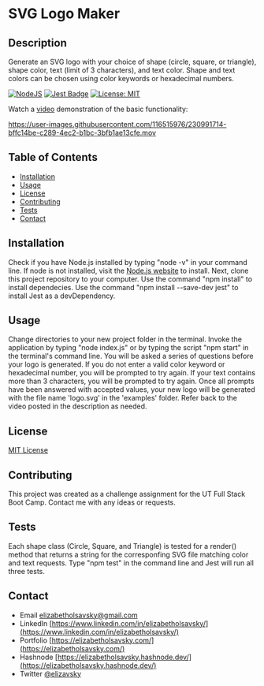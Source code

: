 # SVG Logo Maker

## Description

Generate an SVG logo with your choice of shape (circle, square, or triangle), shape color, text (limit of 3 characters), and text color. Shape and text colors can be chosen using color keywords or hexadecimal numbers.

[![NodeJS](https://img.shields.io/badge/node.js-6DA55F?style=for-the-badge&logo=node.js&logoColor=white)](https://nodejs.org/en)
[![Jest Badge](https://img.shields.io/badge/Jest-C21325?logo=jest&logoColor=fff&style=flat)](https://jestjs.io/)
[![License: MIT](https://img.shields.io/badge/License-MIT-yellow.svg)](https://opensource.org/licenses/MIT)

Watch a [video](https://drive.google.com/file/d/1A2VQhiCqFQlFh11n5yiMDAyEuMMRMyon/view?usp=sharing) demonstration of the basic functionality:

https://user-images.githubusercontent.com/116515976/230991714-bffc14be-c289-4ec2-b1bc-3bfb1ae13cfe.mov

## Table of Contents

* [Installation](#installation)
* [Usage](#usage)
* [License](#license)
* [Contributing](#contributing)
* [Tests](#tests)
* [Contact](#contact)

## Installation

Check if you have Node.js installed by typing "node -v" in your command line. If node is not installed, visit the [Node.js website](https://nodejs.org/en) to install. Next, clone this project repository to your computer. Use the command "npm install" to install dependecies. Use the command "npm install --save-dev jest" to install Jest as a devDependency.

## Usage

Change directories to your new project folder in the terminal. Invoke the application by typing "node index.js" or by typing the script "npm start" in the terminal's command line. You will be asked a series of questions before your logo is generated. If you do not enter a valid color keyword or hexadecimal number, you will be prompted to try again. If your text contains more than 3 characters, you will be prompted to try again. Once all prompts have been answered with accepted values, your new logo will be generated with the file name 'logo.svg' in the 'examples' folder. Refer back to the video posted in the description as needed.

## License

[MIT License](https://opensource.org/licenses/MIT)

## Contributing

This project was created as a challenge assignment for the UT Full Stack Boot Camp. Contact me with any ideas or requests.

## Tests
Each shape class (Circle, Square, and Triangle) is tested for a render() method that returns a string for the corresponfing SVG file matching color and text requests. Type "npm test" in the command line and Jest will run all three tests.

## Contact
* Email elizabetholsavsky@gmail.com
* LinkedIn [https://www.linkedin.com/in/elizabetholsavsky/](https://www.linkedin.com/in/elizabetholsavsky/)
* Portfolio [https://elizabetholsavsky.com/](https://elizabetholsavsky.com/)
* Hashnode [https://elizabetholsavsky.hashnode.dev/](https://elizabetholsavsky.hashnode.dev/)
* Twitter [@elizavsky](https://twitter.com/home)

